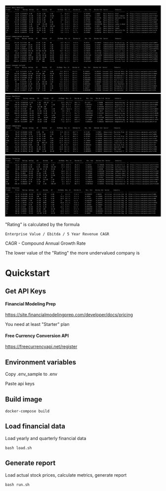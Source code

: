 ![!](/images/sectors-1.png)
![!](/images/sectors-2.png)
![!](/images/sectors-3.png)


"Rating" is calculated by the formula

```
Enterprise Value / Ebitda / 5 Year Revenue CAGR
```

CAGR - Compound Annual Growth Rate

The lower value of the "Rating" the more undervalued company is


# Quickstart

## Get API Keys

#### Financial Modeling Prep

https://site.financialmodelingprep.com/developer/docs/pricing

You need at least "Starter" plan

#### Free Currency Conversion API

https://freecurrencyapi.net/register


## Environment variables

Copy .env_sample to .env

Paste api keys

## Build image

```
docker-compose build
```

## Load financial data

Load yearly and quarterly financial data

```
bash load.sh
```

## Generate report

Load actual stock prices, calculate metrics, generate report

```
bash run.sh
```
